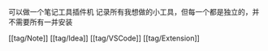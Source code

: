 可以做一个笔记工具插件机 记录所有我想做的小工具，但每一个都是独立的，并不需要所有一并安装

[[tag/Note]] [[tag/Idea]] [[tag/VSCode]] [[tag/Extension]]